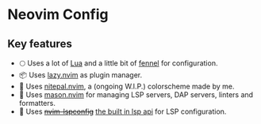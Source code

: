 # Neovim Config

## Key features

- 🌕 Uses a lot of [Lua](https://www.lua.org/) and a little bit of [fennel](https://fennel-lang.org/) for configuration.
- 📦️ Uses [lazy.nvim](https://github.com/folke/lazy.nvim) as plugin manager.
- 💄 Uses [nitepal.nvim](https://github.com/jascha030/nitepal.nvim), a (ongoing W.I.P.) colorscheme made by me.
- 🧱 Uses [mason.nvim](https://github.com/mason-org/mason.nvim) for managing LSP servers, DAP servers, linters and formatters.
- 🧩 Uses ~~[nvim-lspconfig](https://github.com/neovim/nvim-lspconfig)~~ [the built in lsp api](https://neovim.io/doc/user/lsp.html) for LSP configuration.

